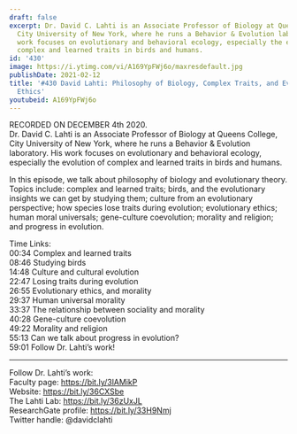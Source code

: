 ```yaml
---
draft: false
excerpt: Dr. David C. Lahti is an Associate Professor of Biology at Queens College,
  City University of New York, where he runs a Behavior & Evolution laboratory. His
  work focuses on evolutionary and behavioral ecology, especially the evolution of
  complex and learned traits in birds and humans.
id: '430'
image: https://i.ytimg.com/vi/A169YpFWj6o/maxresdefault.jpg
publishDate: 2021-02-12
title: '#430 David Lahti: Philosophy of Biology, Complex Traits, and Evolutionary
  Ethics'
youtubeid: A169YpFWj6o
---
```

RECORDED ON DECEMBER 4th 2020.  
Dr. David C. Lahti is an Associate Professor of Biology at Queens College, City University of New York, where he runs a Behavior & Evolution laboratory. His work focuses on evolutionary and behavioral ecology, especially the evolution of complex and learned traits in birds and humans.

In this episode, we talk about philosophy of biology and evolutionary theory. Topics include: complex and learned traits; birds, and the evolutionary insights we can get by studying them; culture from an evolutionary perspective; how species lose traits during evolution; evolutionary ethics; human moral universals; gene-culture coevolution; morality and religion; and progress in evolution.

Time Links:  
00:34  Complex and learned traits  
08:46  Studying birds  
14:48  Culture and cultural evolution  
22:47  Losing traits during evolution  
26:55  Evolutionary ethics, and morality  
29:37  Human universal morality  
33:37  The relationship between sociality and morality  
40:28  Gene-culture coevolution  
49:22  Morality and religion  
55:13  Can we talk about progress in evolution?  
59:01  Follow Dr. Lahti’s work!

---

Follow Dr. Lahti’s work:  
Faculty page: https://bit.ly/3lAMikP  
Website: https://bit.ly/36CXSbe  
The Lahti Lab: https://bit.ly/36zUxJL  
ResearchGate profile: https://bit.ly/33H9Nmj  
Twitter handle: @davidclahti
